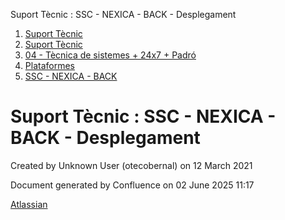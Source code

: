 Suport Tècnic : SSC - NEXICA - BACK - Desplegament  

1.  [Suport Tècnic](index.html)
2.  [Suport Tècnic](13893782.html)
3.  [04 - Tècnica de sistemes + 24x7 + Padró](26313202.html)
4.  [Plataformes](Plataformes_41520520.html)
5.  [SSC - NEXICA - BACK](SSC---NEXICA---BACK_41521974.html)

Suport Tècnic : SSC - NEXICA - BACK - Desplegament
==================================================

Created by Unknown User (otecobernal) on 12 March 2021

Document generated by Confluence on 02 June 2025 11:17

[Atlassian](http://www.atlassian.com/)